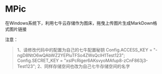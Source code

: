 # MPic
在Windows系统下，利用七牛云存储作为图床，拖曳上传图片生成MarkDown格式图片链接

注意：
>1、请修改代码中的配置为自己的七牛配置秘钥
Config.ACCESS_KEY = "-ngD8NtO6wQAbWZ2YEPluTFSo4ZWsQclH1Test123";
Config.SECRET_KEY = "xsIPcRiger6AKsvyoMAfup8-zCnF863j3-Test123";
>2、同样存储空间也改为自己七牛存储空间的名字


